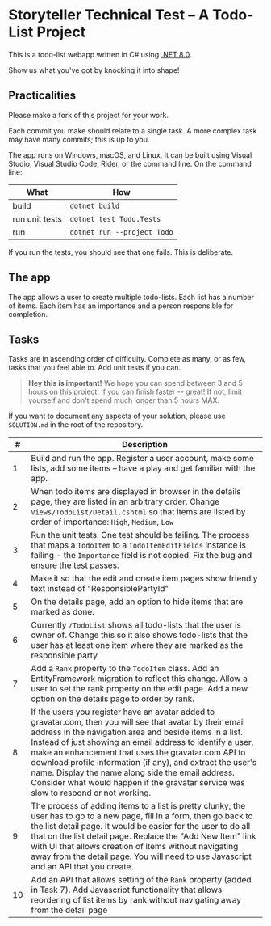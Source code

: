 # Storyteller Technical Test – A Todo-List Project

This is a todo-list webapp written in C# using [.NET 8.0](https://get.asp.net).

Show us what you've got by knocking it into shape!

## Practicalities

Please make a fork of this project for your work.

Each commit you make should relate to a single task. A more complex task may have many commits; this is up to you.

The app runs on Windows, macOS, and Linux. It can be built using Visual Studio, Visual Studio Code, Rider, or the command line. On the command line: 

| What | How |
|-|-|
| build | `dotnet build` |
| run unit tests | `dotnet test Todo.Tests` |
| run | `dotnet run --project Todo` |

If you run the tests, you should see that one fails. This is deliberate.

## The app

The app allows a user to create multiple todo-lists. Each list has a number of items. Each item has an importance and a person responsible for completion.

## Tasks

Tasks are in ascending order of difficulty. Complete as many, or as few, tasks that you feel able to. Add unit tests if you can.

> **Hey this is important!**
> We hope you can spend between 3 and 5 hours on this project. If you can finish faster -- great! If not, limit yourself and don't spend much longer than 5 hours MAX.

If you want to document any aspects of your solution, please use `SOLUTION.md` in the root of the repository.

| # | Description |
|-|-|
| 1 | Build and run the app. Register a user account, make some lists, add some items – have a play and get familiar with the app. |
| 2 | When todo items are displayed in browser in the details page, they are listed in an arbitrary order. Change `Views/TodoList/Detail.cshtml` so that items are listed by order of importance: `High`, `Medium`, `Low` |
| 3 | Run the unit tests. One test should be failing. The process that maps a `TodoItem` to a `TodoItemEditFields` instance is failing - the `Importance` field is not copied. Fix the bug and ensure the test passes. |
| 4 | Make it so that the edit and create item pages show friendly text instead of "ResponsiblePartyId"  |
| 5 | On the details page, add an option to hide items that are marked as done. |
| 6 | Currently `/TodoList` shows all todo-lists that the user is owner of. Change this so it also shows todo-lists that the user has at least one item where they are marked as the responsible party  |
| 7 | Add a `Rank` property to the `TodoItem` class. Add an EntityFramework migration to reflect this change. Allow a user to set the rank property on the edit page. Add a new option on the details page to order by rank. |
| 8 | If the users you register have an avatar added to gravatar.com, then you will see that avatar by their email address in the navigation area and beside items in a list. Instead of just showing an email address to identify a user, make an enhancement that uses the gravatar.com API to download profile information (if any), and extract the user's name. Display the name along side the email address. Consider what would happen if the gravatar service was slow to respond or not working. |
| 9 | The process of adding items to a list is pretty clunky; the user has to go to a new page, fill in a form, then go back to the list detail page. It would be easier for the user to do all that on the list detail page. Replace the "Add New Item" link with UI that allows creation of items without navigating away from the detail page. You will need to use Javascript and an API that you create. |
| 10 | Add an API that allows setting of the `Rank` property (added in Task 7). Add Javascript functionality that allows reordering of list items by rank without navigating away from the detail page |
